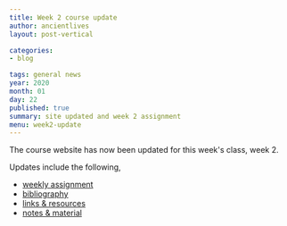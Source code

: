 ```yaml
---
title: Week 2 course update
author: ancientlives
layout: post-vertical

categories:
- blog

tags: general news
year: 2020
month: 01
day: 22
published: true
summary: site updated and week 2 assignment
menu: week2-update
---
```


The course website has now been updated for this week's class, week 2.

Updates include the following,

* [weekly assignment](/weekly_assignment)
* [bibliography](/bibliography)
* [links & resources](/links)
* [notes & material](/notes)

